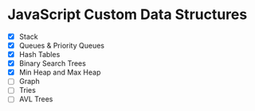 # JavaScript Custom Data Structures

- [x] Stack
- [x] Queues & Priority Queues
- [x] Hash Tables
- [x] Binary Search Trees
- [x] Min Heap and Max Heap
- [ ] Graph
- [ ] Tries
- [ ] AVL Trees
